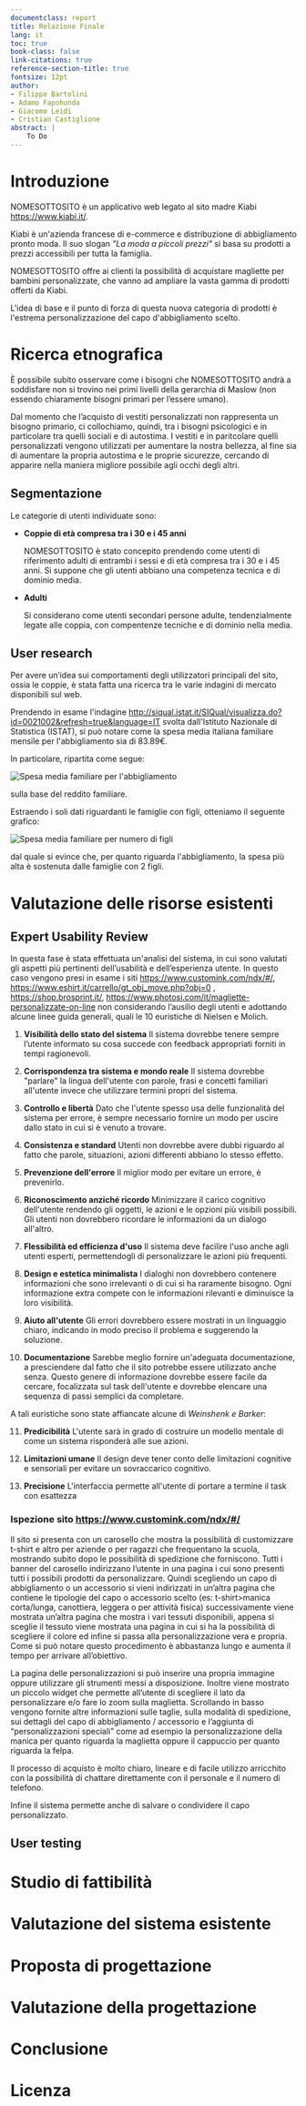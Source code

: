 ```yaml
---
documentclass: report
title: Relazione Finale 
lang: it
toc: true
book-class: false
link-citations: true
reference-section-title: true
fontsize: 12pt
author:
- Filippo Bartolini 
- Adamo Fapohunda
- Giacomo Leidi
- Cristian Castiglione
abstract: |
    To Do
---
```


# Introduzione

NOMESOTTOSITO è un applicativo web legato al sito madre Kiabi https://www.kiabi.it/.  

Kiabi è un'azienda francese di e-commerce e distribuzione di abbigliamento pronto moda. Il suo slogan *"La moda a piccoli prezzi"* si basa su prodotti a prezzi accessibili per tutta la famiglia. 

NOMESOTTOSITO offre ai clienti la possibilità di acquistare magliette per bambini personalizzate, che vanno ad ampliare la vasta gamma di prodotti offerti da Kiabi.

L'idea di base e il punto di forza di questa nuova categoria di prodotti è l'estrema personalizzazione del capo d'abbigliamento scelto. 

# Ricerca etnografica

È possibile subito osservare come i bisogni che NOMESOTTOSITO andrà a soddisfare non si trovino nei primi livelli della gerarchia di Maslow (non essendo chiaramente bisogni primari per l’essere umano).

Dal momento che l’acquisto di vestiti personalizzati non rappresenta un bisogno primario, ci collochiamo, quindi, tra i bisogni psicologici e in particolare tra quelli sociali e di autostima. I vestiti e in paritcolare quelli personalizzati vengono utilizzati per aumentare la nostra bellezza, al fine sia di aumentare la propria autostima e le proprie sicurezze, cercando di apparire nella maniera migliore possibile agli occhi degli altri.

## Segmentazione

Le categorie di utenti individuate sono:

- **Coppie di età compresa tra i 30 e i 45 anni** 

    NOMESOTTOSITO è stato concepito prendendo come utenti di riferimento adulti di entrambi i sessi e di età compresa tra i 30 e i 45 anni. Si suppone che gli utenti abbiano una competenza tecnica e di dominio media.  

- **Adulti** 

    Si considerano come utenti secondari persone adulte, tendenzialmente legate alle coppia, con compentenze tecniche e di dominio nella media.   

## User research

Per avere un’idea sui comportamenti degli utilizzatori principali del sito, ossia le coppie, è stata fatta una ricerca tra le varie indagini di mercato disponibili sul web.

Prendendo in esame l'indagine http://siqual.istat.it/SIQual/visualizza.do?id=0021002&refresh=true&language=IT svolta dall'Istituto Nazionale di Statistica (ISTAT), si può notare come la spesa media italiana familiare mensile per l'abbigliamento sia di 83.89€.

In particolare, ripartita come segue:

![Spesa media familiare per l'abbigliamento](Spesa_media_familiare_abbigliamento.png "Spesa media familiare per l'abbigliamento")

sulla base del reddito familiare.


Estraendo i soli dati riguardanti le famiglie con figli, otteniamo il seguente grafico: 

![Spesa media familiare per numero di figli](Spesa_familiare_per_numero_di_figli.png "Spesa media familiare per numero di figli")

dal quale si evince che, per quanto riguarda l'abbigliamento, la spesa più alta è sostenuta dalle famiglie con 2 figli.


# Valutazione delle risorse esistenti

## Expert Usability Review

In questa fase è stata effettuata un'analisi del sistema, in cui sono valutati gli aspetti più pertinenti dell’usabilità e dell’esperienza utente. In questo caso vengono presi in esame​ i siti https://www.customink.com/ndx/#/, https://www.eshirt.it/carrello/gt_obj_move.php?obj=0 , https://shop.brosprint.it/, https://www.photosi.com/it/magliette-personalizzate-on-line non
considerando l’ausilio degli utenti e adottando alcune linee guida generali, quali le 10 euristiche di Nielsen e Molich.

1. **Visibilità dello stato del sistema**
   Il sistema dovrebbe tenere sempre l’utente informato su cosa succede con feedback appropriati forniti in tempi ragionevoli.

2. **Corrispondenza tra sistema e mondo reale**
   Il sistema dovrebbe "parlare" la lingua dell'utente con parole, frasi e concetti familiari all'utente invece che utilizzare termini propri del sistema. 

3. **Controllo e libertà**
   Dato che l'utente spesso usa delle funzionalità del sistema per errore, è sempre necessario fornire un modo per uscire dallo stato in cui si è venuto a trovare.

4. **Consistenza e standard**
   Utenti non dovrebbe avere dubbi riguardo al fatto che parole, situazioni, azioni differenti abbiano lo stesso effetto. 

5. **Prevenzione dell'errore**
   Il miglior modo per evitare un errore, è prevenirlo.   

6. **Riconoscimento anziché ricordo**
   Minimizzare il carico cognitivo dell'utente rendendo gli oggetti, le azioni e le opzioni più visibili possibili. Gli utenti non dovrebbero ricordare le informazioni da un dialogo all'altro.

7. **Flessibilità ed efficienza d'uso**
   Il sistema deve facilire l'uso anche agli utenti esperti, permettendogli di personalizzare le azioni più frequenti.  

8. **Design e estetica minimalista**
   I dialoghi non dovrebbero contenere informazioni che sono irrelevanti o di cui si ha raramente bisogno. Ogni informazione extra compete con le informazioni rilevanti e diminuisce la loro visibilità.

9. **Aiuto all'utente**
   Gli errori dovrebbero essere mostrati in un linguaggio chiaro, indicando in modo preciso il problema e suggerendo la soluzione.

10. **Documentazione**
   Sarebbe meglio fornire un'adeguata documentazione, a presciendere dal fatto che il sito potrebbe essere utilizzato anche senza. Questo genere di informazione dovrebbe essere facile da cercare, focalizzata sul task dell'utente e dovrebbe elencare una sequenza di passi semplici da completare.

A tali euristiche sono state affiancate alcune di *Weinshenk e Barker*:

11. **Predicibilità**
   L'utente sarà in grado di costruire un modello mentale di come un sistema risponderà alle sue azioni.

12. **Limitazioni umane**
   Il design deve tener conto delle limitazioni cognitive e sensoriali per evitare un sovraccarico cognitivo.

13. **Precisione**
   L'interfaccia permette all'utente di portare a termine il task con esattezza

### Ispezione sito https://www.customink.com/ndx/#/

Il sito si presenta con un carosello che mostra la possibilità di customizzare t-shirt e altro per aziende o per ragazzi che frequentano la scuola, mostrando subito dopo le possibilità di spedizione che forniscono. Tutti i banner del carosello indirizzano l’utente in una pagina i cui sono presenti tutti i possibili prodotti da personalizzare. Quindi scegliendo un capo di abbigliamento  o un accessorio si vieni indirizzati in un’altra pagina che contiene le tipologie del capo o accessorio scelto (es: t-shirt>manica corta/lunga, canottiera, leggera o per attività fisica) successivamente viene mostrata un’altra pagina che mostra i vari tessuti disponibili, appena si sceglie il tessuto viene mostrata una pagina in cui si ha la possibilità di scegliere il colore ed infine si passa alla personalizzazione vera e propria. Come si può notare questo procedimento è abbastanza lungo e aumenta il tempo per arrivare all’obiettivo.

La pagina delle personalizzazioni si può inserire una propria immagine oppure utilizzare gli strumenti messi a disposizione. Inoltre viene mostrato un piccolo widget che permette all’utente di scegliere il lato da personalizzare e/o fare lo zoom sulla maglietta.
Scrollando in basso vengono fornite altre informazioni sulle taglie, sulla modalità di spedizione, sui dettagli del capo di abbigliamento / accessorio e l’aggiunta di “personalizzazioni speciali” come ad esempio la personalizzazione della manica per quanto riguarda la maglietta oppure il cappuccio per quanto riguarda la felpa. 

Il processo di acquisto è molto chiaro, lineare e di facile utilizzo arricchito con la possibilità di chattare direttamente con il personale e il numero di telefono.

Infine il sistema permette anche di salvare o condividere il capo personalizzato.



## User testing

# Studio di fattibilità


# Valutazione del sistema esistente


# Proposta di progettazione


# Valutazione della progettazione


# Conclusione


# Licenza

